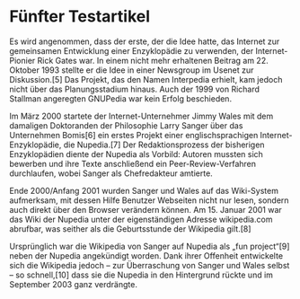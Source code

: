 # Fünfter Testartikel

Es wird angenommen, dass der erste, der die Idee hatte, das Internet zur gemeinsamen Entwicklung einer Enzyklopädie zu verwenden, der Internet-Pionier Rick Gates war. In einem nicht mehr erhaltenen Beitrag am 22. Oktober 1993 stellte er die Idee in einer Newsgroup im Usenet zur Diskussion.[5] Das Projekt, das den Namen Interpedia erhielt, kam jedoch nicht über das Planungsstadium hinaus. Auch der 1999 von Richard Stallman angeregten GNUPedia war kein Erfolg beschieden.

Im März 2000 startete der Internet-Unternehmer Jimmy Wales mit dem damaligen Doktoranden der Philosophie Larry Sanger über das Unternehmen Bomis[6] ein erstes Projekt einer englischsprachigen Internet-Enzyklopädie, die Nupedia.[7] Der Redaktionsprozess der bisherigen Enzyklopädien diente der Nupedia als Vorbild: Autoren mussten sich bewerben und ihre Texte anschließend ein Peer-Review-Verfahren durchlaufen, wobei Sanger als Chefredakteur amtierte.

Ende 2000/Anfang 2001 wurden Sanger und Wales auf das Wiki-System aufmerksam, mit dessen Hilfe Benutzer Webseiten nicht nur lesen, sondern auch direkt über den Browser verändern können. Am 15. Januar 2001 war das Wiki der Nupedia unter der eigenständigen Adresse wikipedia.com abrufbar, was seither als die Geburtsstunde der Wikipedia gilt.[8]

Ursprünglich war die Wikipedia von Sanger auf Nupedia als „fun project“[9] neben der Nupedia angekündigt worden. Dank ihrer Offenheit entwickelte sich die Wikipedia jedoch – zur Überraschung von Sanger und Wales selbst – so schnell,[10] dass sie die Nupedia in den Hintergrund rückte und im September 2003 ganz verdrängte.
